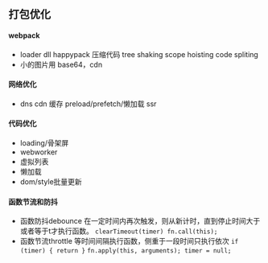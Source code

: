 ## 打包优化
#### webpack
* loader dll happypack 压缩代码 tree shaking scope hoisting code spliting
* 小的图片用 base64，cdn

#### 网络优化
* dns cdn 缓存 preload/prefetch/懒加载 ssr

#### 代码优化
* loading/骨架屏
* webworker
* 虚拟列表
* 懒加载
* dom/style批量更新

#### 函数节流和防抖
* 函数防抖debounce 在一定时间内再次触发，则从新计时，直到停止时间大于或者等于t才执行函数。
`clearTimeout(timer) fn.call(this);`
* 函数节流throttle 等时间间隔执行函数，侧重于一段时间只执行依次
`if (timer) { return }` `fn.apply(this, arguments); timer = null;`